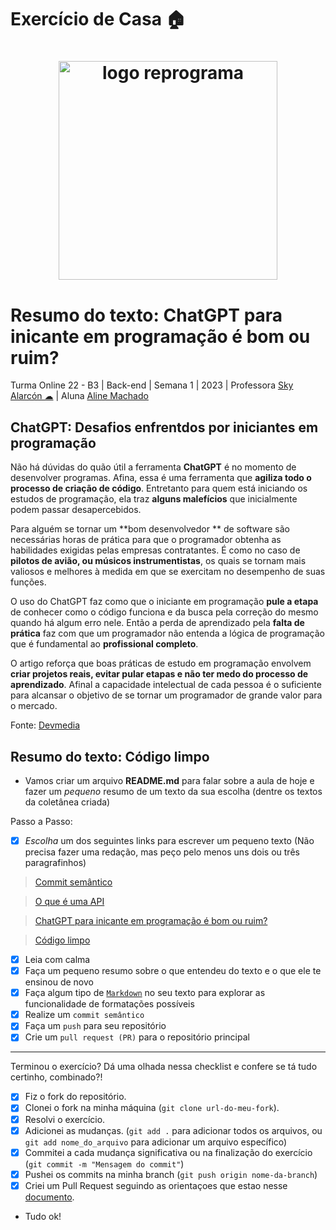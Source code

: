 # Exercício de Casa 🏠 

<h1  align="center">
<img  src="../../assets/reprograma-fundos-claros.png"  alt="logo reprograma"  width="350">
</h1>

# Resumo do texto: ChatGPT para inicante em programação é bom ou ruim?

Turma Online 22 - B3 | Back-end | Semana 1 | 2023 | Professora [Sky Alarcón ☁](https://www.instagram.com/_skydoceu/?hl=pt-br) | Aluna [Aline Machado](https://www.linkedin.com/in/alinemach/)



## ChatGPT: Desafios enfrentdos por iniciantes em programação

Não há dúvidas do quão útil a ferramenta **ChatGPT** é no momento de desenvolver programas. Afina, essa é uma ferramenta que **agiliza todo o processo de criação de código**. Entretanto para quem está iniciando os estudos de programação, ela traz **alguns malefícios** que inicialmente podem passar desapercebidos.


Para alguém se tornar um **bom desenvolvedor ** de software são necessárias horas de prática para que o programador obtenha as habilidades exigidas pelas empresas contratantes. É como no caso de **pilotos de avião, ou músicos instrumentistas**, os quais se tornam mais valiosos e melhores à medida em que se exercitam no desempenho de suas funções.


O uso do ChatGPT faz como que o iniciante em programação **pule a etapa** de conhecer como o código funciona e da busca pela correção do mesmo quando há algum erro nele. Então a perda de aprendizado pela **falta de prática** faz com que um programador não entenda a lógica de programação que é fundamental ao **profissional completo**.

O artigo reforça que boas práticas de estudo em programação envolvem **criar projetos reais, evitar pular etapas e não ter medo do processo de aprendizado**. Afinal a capacidade intelectual de cada pessoa é o suficiente para alcansar o objetivo de se tornar um programador de grande valor para o mercado.

Fonte: [Devmedia](https://www.devmedia.com.br/chatgpt-para-iniciantes-em-programacao-bom-ou-ruim/43634)




## Resumo do texto: Código limpo

- Vamos criar um arquivo **README.md** para falar sobre a aula de hoje e fazer um *pequeno* resumo de um texto da sua escolha (dentre os textos da coletânea criada)

Passo a Passo:

- [x] *Escolha* um dos seguintes links para escrever um pequeno texto (Não precisa fazer uma redação, mas peço pelo menos uns dois ou três paragrafinhos)

> [Commit semântico](https://blog.geekhunter.com.br/o-que-e-commit-e-como-usar-commits-semanticos/)

> [O que é uma API](https://www.techtudo.com.br/listas/2020/06/o-que-e-api-e-para-que-serve-cinco-perguntas-e-respostas.ghtml)

> [ChatGPT para inicante em programação é bom ou ruim?](https://www.devmedia.com.br/chatgpt-para-iniciantes-em-programacao-bom-ou-ruim/43634)

> [Código limpo](https://programadorviking.com.br/codigo-limpo-o-que-e-porque-todo-programador-deve-utilizar/)

- [x] Leia com calma
- [x] Faça um pequeno resumo sobre o que entendeu do texto e o que ele te ensinou de novo
- [x] Faça algum tipo de [`Markdown`](https://docs.github.com/pt/get-started/writing-on-github/getting-started-with-writing-and-formatting-on-github/basic-writing-and-formatting-syntax) no seu texto para explorar as funcionalidade de formatações possíveis
- [x] Realize um `commit semântico`
- [x] Faça um `push` para seu repositório
- [x] Crie um `pull request (PR)` para o repositório principal
---

Terminou o exercício? Dá uma olhada nessa checklist e confere se tá tudo certinho, combinado?!

- [x] Fiz o fork do repositório.
- [x] Clonei o fork na minha máquina (`git clone url-do-meu-fork`).
- [x] Resolvi o exercício.
- [x] Adicionei as mudanças. (`git add .` para adicionar todos os arquivos, ou `git add nome_do_arquivo` para adicionar um arquivo específico)
- [x] Commitei a cada mudança significativa ou na finalização do exercício (`git commit -m "Mensagem do commit"`)
- [x] Pushei os commits na minha branch (`git push origin nome-da-branch`)
- [x] Criei um Pull Request seguindo as orientaçoes que estao nesse [documento](https://github.com/mflilian/repo-example/blob/main/exercicios/para-casa/instrucoes-pull-request.md).
- Tudo ok!
